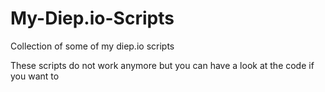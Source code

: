 # My-Diep.io-Scripts
Collection of some of my diep.io scripts

These scripts do not work anymore but you can have a look at the code if you want to

